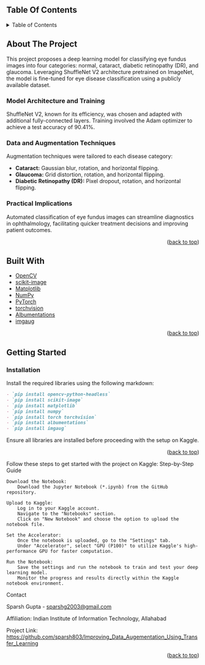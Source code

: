 <!-- Improved compatibility of back to top link: See: https://github.com/othneildrew/Best-README-Template/pull/73 -->
<a name="readme-top"></a>

## Table Of Contents
<!-- TABLE OF CONTENTS -->
<details>
  <summary>Table of Contents</summary>
  <ol>
    <li><a href="#about-the-project">About The Project</a>
      <ul>
        <li><a href="#model-architecture-and-training">Model Architecture and Training</a></li>
        <li><a href="#data-and-augmentation-techniques">Data and Augmentation Techniques</a></li>
        <li><a href="#practical-implications">Practical Implications</a></li>
      </ul>
    </li>
    <li><a href="#built-with">Built With</a></li>
    <li><a href="#getting-started">Getting Started</a>
      <ul>
        <li><a href="#installation">Installation</a></li>
        <li><a href="#step-by-step-guide">Step-by-Step Guide</a></li>
      </ul>
    </li>
    <li><a href="#contact">Contact</a></li>
  </ol>
</details>

<!-- ABOUT THE PROJECT -->
## About The Project
<a id="about-the-project"></a>

This project proposes a deep learning model for classifying eye fundus images into four categories: normal, cataract, diabetic retinopathy (DR), and glaucoma. Leveraging ShuffleNet V2 architecture pretrained on ImageNet, the model is fine-tuned for eye disease classification using a publicly available dataset.

### Model Architecture and Training
<a id="model-architecture-and-training"></a>

ShuffleNet V2, known for its efficiency, was chosen and adapted with additional fully-connected layers. Training involved the Adam optimizer to achieve a test accuracy of 90.41%.

### Data and Augmentation Techniques
<a id="data-and-augmentation-techniques"></a>

Augmentation techniques were tailored to each disease category:
- **Cataract:** Gaussian blur, rotation, and horizontal flipping.
- **Glaucoma:** Grid distortion, rotation, and horizontal flipping.
- **Diabetic Retinopathy (DR):** Pixel dropout, rotation, and horizontal flipping.

### Practical Implications
<a id="practical-implications"></a>

Automated classification of eye fundus images can streamline diagnostics in ophthalmology, facilitating quicker treatment decisions and improving patient outcomes.

<p align="right">(<a href="#readme-top">back to top</a>)</p>

<!-- BUILT WITH -->
## Built With
<a id="built-with"></a>

* [OpenCV](https://opencv.org/)
* [scikit-image](https://scikit-image.org/)
* [Matplotlib](https://matplotlib.org/)
* [NumPy](https://numpy.org/)
* [PyTorch](https://pytorch.org/)
* [torchvision](https://pytorch.org/vision/)
* [Albumentations](https://albumentations.ai/)
* [imgaug](https://github.com/aleju/imgaug)

<p align="right">(<a href="#readme-top">back to top</a>)</p>

<!-- GETTING STARTED -->
## Getting Started
<a id="getting-started"></a>

### Installation
<a id="installation"></a>

Install the required libraries using the following markdown:

```markdown
- `pip install opencv-python-headless`
- `pip install scikit-image`
- `pip install matplotlib`
- `pip install numpy`
- `pip install torch torchvision`
- `pip install albumentations`
- `pip install imgaug`
```

Ensure all libraries are installed before proceeding with the setup on Kaggle.
<p align="right">(<a href="#readme-top">back to top</a>)</p>

Follow these steps to get started with the project on Kaggle:
Step-by-Step Guide

<a id="step-by-step-guide"></a>

    Download the Notebook:
        Download the Jupyter Notebook (*.ipynb) from the GitHub repository.

    Upload to Kaggle:
        Log in to your Kaggle account.
        Navigate to the "Notebooks" section.
        Click on "New Notebook" and choose the option to upload the notebook file.

    Set the Accelerator:
        Once the notebook is uploaded, go to the "Settings" tab.
        Under "Accelerator", select "GPU (P100)" to utilize Kaggle's high-performance GPU for faster computation.

    Run the Notebook:
        Save the settings and run the notebook to train and test your deep learning model.
        Monitor the progress and results directly within the Kaggle notebook environment.

<!-- CONTACT -->

<a id="contact"></a>
Contact

Sparsh Gupta - sparshg2003@gmail.com

Affiliation: Indian Institute of Information Technology, Allahabad

Project Link: https://github.com/sparsh803/Improving_Data_Augementation_Using_Transfer_Learning
<p align="right">(<a href="#readme-top">back to top</a>)</p>



<!-- MARKDOWN LINKS & IMAGES -->
<!-- https://www.markdownguide.org/basic-syntax/#reference-style-links -->
[contributors-shield]: https://img.shields.io/github/contributors/othneildrew/Best-README-Template.svg?style=for-the-badge
[contributors-url]: https://github.com/othneildrew/Best-README-Template/graphs/contributors
[forks-shield]: https://img.shields.io/github/forks/othneildrew/Best-README-Template.svg?style=for-the-badge
[forks-url]: https://github.com/othneildrew/Best-README-Template/network/members
[stars-shield]: https://img.shields.io/github/stars/othneildrew/Best-README-Template.svg?style=for-the-badge
[stars-url]: https://github.com/othneildrew/Best-README-Template/stargazers
[issues-shield]: https://img.shields.io/github/issues/othneildrew/Best-README-Template.svg?style=for-the-badge
[issues-url]: https://github.com/othneildrew/Best-README-Template/issues
[license-shield]: https://img.shields.io/github/license/othneildrew/Best-README-Template.svg?style=for-the-badge
[license-url]: https://github.com/othneildrew/Best-README-Template/blob/master/LICENSE.txt
[linkedin-shield]: https://img.shields.io/badge/-LinkedIn-black.svg?style=for-the-badge&logo=linkedin&colorB=555
[linkedin-url]: https://linkedin.com/in/othneildrew
[product-screenshot]: images/screenshot.png
[Next.js]: https://img.shields.io/badge/next.js-000000?style=for-the-badge&logo=nextdotjs&logoColor=white
[Next-url]: https://nextjs.org/
[React.js]: https://img.shields.io/badge/React-20232A?style=for-the-badge&logo=react&logoColor=61DAFB
[React-url]: https://reactjs.org/
[Vue.js]: https://img.shields.io/badge/Vue.js-35495E?style=for-the-badge&logo=vuedotjs&logoColor=4FC08D
[Vue-url]: https://vuejs.org/
[Angular.io]: https://img.shields.io/badge/Angular-DD0031?style=for-the-badge&logo=angular&logoColor=white
[Angular-url]: https://angular.io/
[Svelte.dev]: https://img.shields.io/badge/Svelte-4A4A55?style=for-the-badge&logo=svelte&logoColor=FF3E00
[Svelte-url]: https://svelte.dev/
[Laravel.com]: https://img.shields.io/badge/Laravel-FF2D20?style=for-the-badge&logo=laravel&logoColor=white
[Laravel-url]: https://laravel.com
[Bootstrap.com]: https://img.shields.io/badge/Bootstrap-563D7C?style=for-the-badge&logo=bootstrap&logoColor=white
[Bootstrap-url]: https://getbootstrap.com
[JQuery.com]: https://img.shields.io/badge/jQuery-0769AD?style=for-the-badge&logo=jquery&logoColor=white
[JQuery-url]: https://jquery.com 
